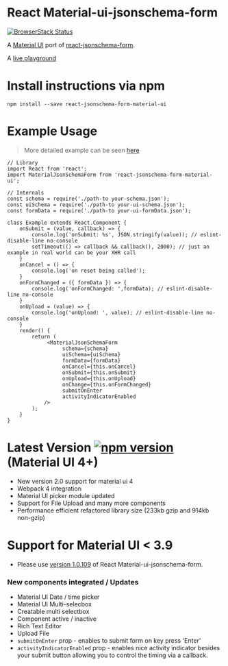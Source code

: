 # React Material-ui-jsonschema-form
[![BrowserStack Status](https://automate.browserstack.com/badge.svg?badge_key=QStsZ21iSHErWEh6UGVaZCt5MHNYTEZvbTR2azR2TnM5SWJMcmFOWjNDOD0tLUJlblVZbEVxR0lkb3JTUkUrV3JCOHc9PQ==--f5d3b4d260853b52c498f676e78e8d695a140542%)](https://automate.browserstack.com/public-build/QStsZ21iSHErWEh6UGVaZCt5MHNYTEZvbTR2azR2TnM5SWJMcmFOWjNDOD0tLUJlblVZbEVxR0lkb3JTUkUrV3JCOHc9PQ==--f5d3b4d260853b52c498f676e78e8d695a140542%)

A [Material UI](http://www.material-ui.com/) port of [react-jsonschema-form](https://github.com/mozilla-services/react-jsonschema-form).

A [live playground](https://react-jsonschema-form-material-ui.github56.now.sh/)

# Install instructions via npm
```
npm install --save react-jsonschema-form-material-ui
```

# Example Usage
>More detailed example can be seen [here](https://github.com/vip-git/react-jsonschema-form-material-ui/blob/master/src/demo/body/Example.jsx)
```
// Library
import React from 'react';
import MaterialJsonSchemaForm from 'react-jsonschema-form-material-ui';

// Internals
const schema = require('./path-to your-schema.json');
const uiSchema = require('./path-to your-ui-schema.json');
const formData = require('./path-to your-ui-formData.json');

class Example extends React.Component {
    onSubmit = (value, callback) => {
        console.log('onSubmit: %s', JSON.stringify(value)); // eslint-disable-line no-console
        setTimeout(() => callback && callback(), 2000); // just an example in real world can be your XHR call
    }
    onCancel = () => {
        console.log('on reset being called');
    }
    onFormChanged = ({ formData }) => {
        console.log('onFormChanged: ',formData); // eslint-disable-line no-console
    }
    onUpload = (value) => {
        console.log('onUpload: ', value); // eslint-disable-line no-console
    }
    render() {
        return (
             <MaterialJsonSchemaForm
                  schema={schema}
                  uiSchema={uiSchema}
                  formData={formData}
                  onCancel={this.onCancel}
                  onSubmit={this.onSubmit}
                  onUpload={this.onUpload}
                  onChange={this.onFormChanged}
                  submitOnEnter
                  activityIndicatorEnabled
            />
        );
    }
}
```

# Latest Version [![npm version](https://badge.fury.io/js/react-jsonschema-form-material-ui.svg)](https://badge.fury.io/js/react-jsonschema-form-material-ui) (Material UI 4+)
- New version 2.0 support for material ui 4
- Webpack 4 integration
- Material UI picker module updated
- Support for File Upload and many more components
- Performance efficient refactored library size (233kb gzip and 914kb non-gzip)

# Support for Material UI < 3.9
- Please use [version 1.0.109](https://github.com/vip-git/react-jsonschema-form-material-ui/tree/v1.x) of React Material-ui-jsonschema-form.

### New components integrated / Updates
* Material UI Date / time picker    
* Material UI Multi-selecbox    
* Creatable multi selectbox    
* Component active / inactive    
* Rich Text Editor
* Upload File
* `submitOnEnter` prop - enables to submit form on key press 'Enter'
* `activityIndicatorEnabled` prop - enables nice activity indicator besides your submit button allowing you to control the timing via a callback.
